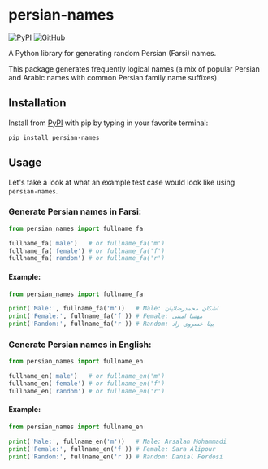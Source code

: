 # persian-names

[![PyPI](https://img.shields.io/pypi/v/persian-names?style=for-the-badge)](https://pypi.org/project/persian-names)
[![GitHub](https://img.shields.io/github/license/armanyazdi/persian-names?style=for-the-badge)](https://pypi.org/project/persian-names)

A Python library for generating random Persian (Farsi) names.

This package generates frequently logical names 
(a mix of popular Persian and Arabic names with common Persian family name suffixes).

## Installation

Install from [PyPI](https://pypi.org/project/persian-names) with pip by typing in your favorite terminal:

`pip install persian-names`

## Usage

Let's take a look at what an example test case would look like using `persian-names`.

### Generate Persian names in Farsi:

```python
from persian_names import fullname_fa

fullname_fa('male')   # or fullname_fa('m')
fullname_fa('female') # or fullname_fa('f')
fullname_fa('random') # or fullname_fa('r')
```

#### Example:

```python
from persian_names import fullname_fa

print('Male:', fullname_fa('m'))   # Male: اشکان محمدرضائیان
print('Female:', fullname_fa('f')) # Female: مهسا امینی
print('Random:', fullname_fa('r')) # Random: بیتا خسروی راد
```

### Generate Persian names in English:

```python
from persian_names import fullname_en

fullname_en('male')   # or fullname_en('m')
fullname_en('female') # or fullname_en('f')
fullname_en('random') # or fullname_en('r')
```

#### Example:

```python
from persian_names import fullname_en

print('Male:', fullname_en('m'))   # Male: Arsalan Mohammadi
print('Female:', fullname_en('f')) # Female: Sara Alipour
print('Random:', fullname_en('r')) # Random: Danial Ferdosi
```